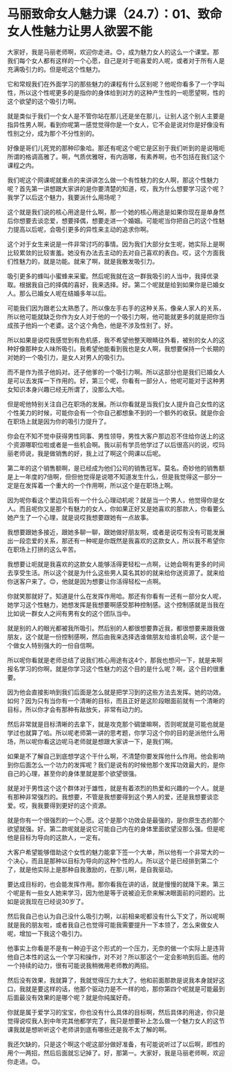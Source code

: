 # 马丽致命女人魅力课（24.7）：01、致命女人性魅力让男人欲罢不能

大家好，我是马丽老师啊，欢迎你走进。😊，成为魅力女人的这么一个课堂。那我们每个女人都有这样的一个心愿，自己是对于呃喜爱的人呢，或者对于所有人是充满吸引力的。但是呢这个性魅力。

它和常规我们在外面学习的那些魅力的课程有什么区别呢？他呢你看多了一个字叫性，所以这个性呢更多的是指你的身体给到对方的这种产生性的一呃愿望啊，性的这个欲望的这个吸引力啊。

就是类似于我们一个女人是不管你站在那儿还是坐在那儿，让别人这个别人主要是指异性男人啊，看到你呢第一感觉觉得你是一个女人，它不会是说对你是好像没有性别之分，成为那个不分性别的。

好像是哥们儿死党的那种印象哈。那还有呢这个呢它是区别于我们听到的是说哦呃所谓的格调高雅了。啊，气质优雅呀，有内涵哪，有素养啊，也不包括在我们这个课程之内。

我们呢这个网课呢就重点的来讲讲怎么做一个有性魅力的女人啊，那这个性魅力呢？首先第一讲想跟大家讲的是你要清楚的知道，哎，我为什么想要学习这个呢？我学了以后这个魅力，我要派什么用场呢？

这个就是我们说的核心用途是什么啊，那一个她的核心用途是如果你现在是单身然后你想要去谈恋爱，想要择偶，想要走进一个婚姻。可能呢当你把自己的这个性魅力提高以后呢，会吸引更多的异性来主动的追求你啊。

这个对于女生来说是一件非常讨巧的事情。因为我们大部分女生呢，她实际上是啊比较累敛的比较害羞。她没有办法去主动的去对自己喜欢的表白。哎，这个方面我们性魅力的，就是功能。就来了啊，就是我散发吸引力。

吸引更多的蜂叫小蜜蜂来采蜜。然后呢我就在这一群我吸引的人当中，我择优录取。根据我自己的择偶的喜好，我来选择。好。第二个呢就是给到如果你是已婚女人。那么已婚女人呢在结婚多年以后。

可能我们因为跟老公太熟悉了。所以像左手右手的这种关系，像亲人家人的关系，所以他可能就缺乏你作为女人对于他的一个吸引力啊，他可能就更多的就是把你当成孩子他妈一个老婆。这个这个角色，他是不涉及性别了。好。

所以如果是说哎我感觉到有危机感，我不希望他整天眼睛往外看，被别的女人的这种好像那种女人味所吸引。我希望他能看到我也是女人啊，我想要保持一个长期的对她的一个吸引力，是女人对男人的吸引力。

而不是作为孩子他妈对。还子他爹的一个吸引力啊。所以这部分也是我们已婚女人是可以去发挥一下作用的。好，第三个呢，你看有一部分人，他呢可能对于这种男女知识本身兴趣已经无所谓了，没那么大哈。

但是呢他特别关注自己在职场的发展。所以你看就是当我们女人提升自己女性的这个性美力的时候，可能你会有一个你自己都想象不到的一个额外的收获。就是你会在职场上就是因为你的吸引力提升了。

你会在不知不觉中获得男性同事、男性领导，男性大客户那边忍不住给你送上的这个资源哪职位啦或者是一些机会啊。我以前有学员他学过了以后很高兴的说，哎玛丽老师说，我是做销售的好，我上过了啊这个网课以后呢。

第二年的这个销售额啊，是已经成为他们公司的销售冠军。莫名。奇妙他的销售额是上一年度的7倍啊，但但他觉得是说嗯不知道发生什么，但是我觉得这一部分一定是在发挥着一个重大的一个作用啊，所以这个是在职场上啊。

因为呢你看这个里边背后有一个什么心理动机呢？就是当一个男人，他觉得你是女人。而且呢你又是那个有魅力的女人，你如果正好又是她喜欢的那款人，你看要么她产生了一个心理，就是说哎我想要跟她有一点故事。

我想要跟她多接近，跟她多聊一聊，跟她做好朋友啊，或者是说哎有没有可能发展出一段恋爱的关系，那还有一种呢是你既然是我喜欢的这款女人，所以我不希望你在职场上打拼的这么辛苦。

我想要让呃就是我喜欢的这款女人能够活得更轻松一点啊，让她会啊有更多的时间去享受生活。所以这个就是为什么这些男人莫名其妙的就来给你送资源了。就来给你送客户来了。😊，他就是因为想要让你活得轻松一点啊。

你就笑那就好了。知道是什么在发挥作用哈。那还有你看有一还有一部分女人呢，她学习这个性魅力，她想发挥是我想要啊感受那种控制感。这个控制感就是当我在比如说一群女人之间有男有女的这个团队当中。

就是别的人的眼光都被我所吸引。然后别的人都很想要靠近我，都很想要来跟我做朋友，这个就是一份控制感啊，然后由我来选择选谁做朋友给谁机会啊，这个是一个做女人特别强大的一份自信啊。

所以呢你看就是老师总结了说我们核心用途有这4个，那我也想问一下，就是来啊报名学习的你啊，就是你学习这个性魅力的这个目的是什么呢？啊，这个目的很重要。

因为他会直接影响到我们后面是怎么就是把学习到的这些方法去发挥。她的功效。如何？因为只有当你有一个清晰的目标，而且正好是这阶段眼面前就有一个清晰的目标，所以你才会有那种有敌放矢，非常有动力的。

然后非常就是目标清晰的去拿下，就是攻克那个碉堡嘛啊，否则呢就是可能也就是学过也就算了哈。所以呢老师第一讲的思考题，你学习这个你的目的是派他什么用场，所以呢你看这边呢马老师就是想跟大家讲一下，是我们啊。

如果是不了解自己到底想学这个干什么啊，不清楚你要发挥他什么作用。他会影响到你后面怎么一个功力的发挥呢？我们是说有的时候他那个发挥功效最大的，是你自己的心理，甚至你的身体里就是那个欲望很强。

就是对于男性这个这个群体对于雄性，就是有着浓烈的热爱和兴趣的一个人。就是有那种非常强烈的。我想要，不管是我想要得到这个男人的爱，还是我想要谈恋爱。哎，我我要得到更好的这个资源。

就是你有一个很强烈的一个心愿。这个是那个功效会是最强的，是你原生态的那个欲望就强。好。第二款呢就是说它可能自己内在的身体里面欲望没那么强。但是呢他是目标为导向的这款人，一定有。

大客户希望能够借助这个女性的魅力能拿下签一个大单，所以他有一个非常大的一个决心，而且是那种以目标为导向的这种个性的人。所以这个是已经排到第二个了，就是他实际上是那种自我激励的，在那儿啊，是自我驱动。

要达成目标的，也会能发挥作用。那你看我在讲的话，就是慢慢的就降下来。第三个呢是有一些女人她来学习，因为他是等于说被迫无奈来解决眼面前的问题的。比如是说我现在已经说30岁了。

然后我自己也认为自己没什么吸引力啊，以前相亲呢都没有什么下文了，所以呢啊就是我的朋友啦，或者我自己也觉得可能我需要提升一下本领了，怎么来做女人呢，增加一下我这个吸引力。

他事实上你看是不是有一种迫于这个形式的一个压力，无奈的做一个实际上是违背他自己本性的这么一个学习和操作，对不对？所以那这个一定会影响到后面。他的一个持续的动力，很有可能说我稍微用老师教的两招。

然后没有效果，我就算了，我就觉得压力太大了。他和前面那款是说我本身就好这口，我就是要这样的话，他那个驱动力是不一样的哈，那你第四个呢就是可能最到后面最没有效果的是哪个呢？就是你纯属好奇。

你就是属于爱学习的宝宝，你也没有什么具体的目标啊，然后具体的用途，你只是觉得说哎我人到中年完其他都学完了，我只是想要补上怎么做一个魅力女人的这节课我就是想听听这个老师讲到底有哪些还是我不太了解的啊。

我还欠缺的，只是这个啊这个呢这部分做好准备，有可能说听过了以后啊，即性的用个一两招，然后后面就忘记掉了。好，那第一。大家好，我是马丽老师啊，欢迎你走进。😊。

